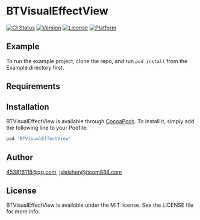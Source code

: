 # BTVisualEffectView

[![CI Status](https://img.shields.io/travis/453816118@qq.com/BTVisualEffectView.svg?style=flat)](https://travis-ci.org/453816118@qq.com/BTVisualEffectView)
[![Version](https://img.shields.io/cocoapods/v/BTVisualEffectView.svg?style=flat)](https://cocoapods.org/pods/BTVisualEffectView)
[![License](https://img.shields.io/cocoapods/l/BTVisualEffectView.svg?style=flat)](https://cocoapods.org/pods/BTVisualEffectView)
[![Platform](https://img.shields.io/cocoapods/p/BTVisualEffectView.svg?style=flat)](https://cocoapods.org/pods/BTVisualEffectView)

## Example

To run the example project, clone the repo, and run `pod install` from the Example directory first.

## Requirements

## Installation

BTVisualEffectView is available through [CocoaPods](https://cocoapods.org). To install
it, simply add the following line to your Podfile:

```ruby
pod 'BTVisualEffectView'
```

## Author

453816118@qq.com, jsleishen@itcom888.com

## License

BTVisualEffectView is available under the MIT license. See the LICENSE file for more info.
